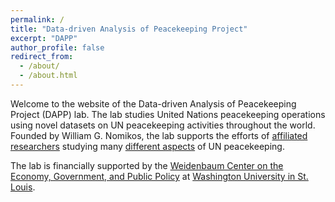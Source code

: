 ```yaml
---
permalink: /
title: "Data-driven Analysis of Peacekeeping Project"
excerpt: "DAPP"
author_profile: false
redirect_from: 
  - /about/
  - /about.html
---
```


Welcome to the website of the Data-driven Analysis of Peacekeeping Project
(DAPP) lab. The lab studies United Nations peacekeeping operations using novel
datasets on UN peacekeeping activities throughout the world. Founded by William
G. Nomikos, the lab supports the efforts of [affiliated researchers](/people)
studying many [different aspects](/research) of UN peacekeeping.

The lab is financially supported by the
[Weidenbaum Center on the Economy, Government, and Public Policy](https://wc.wustl.edu)
at [Washington University in St. Louis](https://wustl.edu).